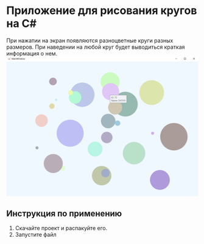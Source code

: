 # Приложение для рисования кругов на C#
При нажатии на экран появляются разноцветные круги разных размеров. При наведении на любой круг будет выводиться краткая информация о нем.
![](изображение_2024-07-26_024900405.png)
## Инструкция по применению
1. Cкачайте проект и распакуйте его.
2. Запустите файл 
